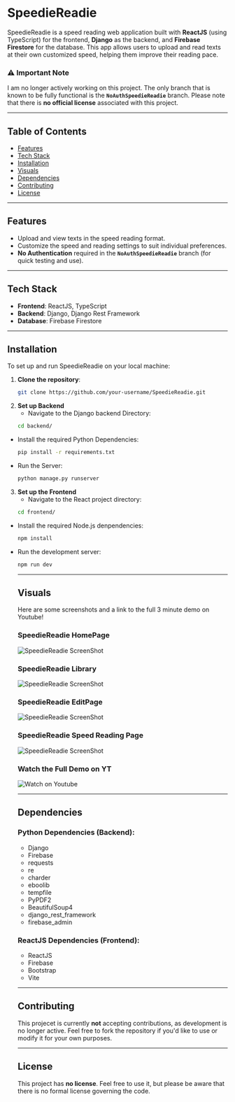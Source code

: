 # SpeedieReadie

SpeedieReadie is a speed reading web application built with **ReactJS** (using TypeScript) for the frontend, **Django** as the backend, and **Firebase Firestore** for the database. This app allows users to upload and read texts at their own customized speed, helping them improve their reading pace. 

### ⚠️ **Important Note**
I am no longer actively working on this project. The only branch that is known to be fully functional is the **`NoAuthSpeedieReadie`** branch. Please note that there is **no official license** associated with this project.

---

## Table of Contents
- [Features](#features)
- [Tech Stack](#tech-stack)
- [Installation](#installation)
- [Visuals](#visuals)
- [Dependencies](#dependencies)
- [Contributing](#contributing)
- [License](#license)

---

## Features
- Upload and view texts in the speed reading format.
- Customize the speed and reading settings to suit individual preferences.
- **No Authentication** required in the **`NoAuthSpeedieReadie`** branch (for quick testing and use).

---

## **Tech Stack**

- **Frontend**: ReactJS, TypeScript
- **Backend**: Django, Django Rest Framework
- **Database**: Firebase Firestore

---

## **Installation**

To set up and run SpeedieReadie on your local machine:

1. **Clone the repository**:
   ```bash
   git clone https://github.com/your-username/SpeedieReadie.git
2. **Set up Backend**
   - Navigate to the Django backend Directory:
    ```bash
    cd backend/
  - Install the required Python Dependencies:
    ```bash
    pip install -r requirements.txt
  - Run the Server:
    ```bash
    python manage.py runserver
3. **Set up the Frontend**
   - Navigate to the React project directory:
    ```bash
   cd frontend/
  - Install the required Node.js denpendencies:
    ```bash
    npm install
  - Run the development server:
    ```bash
    npm run dev
    ```
    ---

    ## **Visuals**

    Here are some screenshots and a link to the full 3 minute demo on Youtube!
    ### **SpeedieReadie HomePage**
      ![SpeedieReadie ScreenShot](https://github.com/Juno-whut/SpeedieReadie-Webapp/blob/NoAuthSpeedieReadie/READMEimages/speediereadieHOME.png?raw=true)
    ### **SpeedieReadie Library**
      ![SpeedieReadie ScreenShot](https://github.com/Juno-whut/SpeedieReadie-Webapp/blob/NoAuthSpeedieReadie/READMEimages/speediereadieLIBRARY.png?raw=true)
    ### **SpeedieReadie EditPage**
      ![SpeedieReadie ScreenShot](https://github.com/Juno-whut/SpeedieReadie-Webapp/blob/NoAuthSpeedieReadie/READMEimages/speediereadieEDITTEXT.png?raw=true)
    ### **SpeedieReadie Speed Reading Page**
       ![SpeedieReadie ScreenShot](https://github.com/Juno-whut/SpeedieReadie-Webapp/blob/NoAuthSpeedieReadie/READMEimages/speediereadieSPEEDREADING.png?raw=true)
    ### **Watch the Full Demo on YT**
    ![Watch on Youtube](https://www.youtube.com/watch?v=h5C-h2_8SuQ)
    
    ---

    ## **Dependencies**
    
    ### **Python Dependencies** (Backend):
    - Django
    - Firebase
    - requests
    - re
    - charder
    - eboolib
    - tempfile
    - PyPDF2
    - BeautifulSoup4
    - django_rest_framework
    - firebase_admin

    ### **ReactJS Dependencies** (Frontend):
    - ReactJS
    - Firebase
    - Bootstrap
    - Vite

    ---

    ## **Contributing**
    This projecet is currently **not** accepting contributions, as development is no longer active. Feel free to fork the repository if you'd like to use or modify it for your own purposes.

    ---

    ## **License**
    This project has **no license**. Feel free to use it, but please be aware that there is no formal license governing the code.
    
